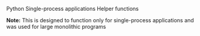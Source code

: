 Python Single-process applications Helper functions

**Note:** This is designed to function only for single-process applications and was used for large monolithic programs 
